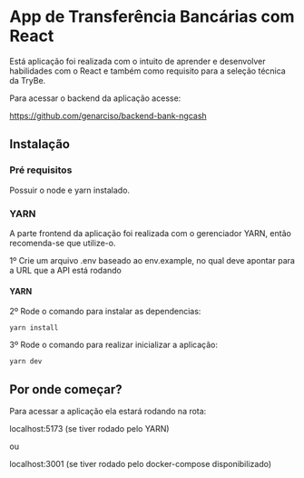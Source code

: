 # App de Transferência Bancárias com React

Está aplicação foi realizada com o intuito de aprender e desenvolver habilidades com o React
e também como requisito para a seleção técnica da TryBe.

Para acessar o backend da aplicação acesse:

  https://github.com/genarciso/backend-bank-ngcash

## Instalação

### Pré requisitos

Possuir o node e yarn instalado.

### YARN

A parte frontend da aplicação foi realizada com o gerenciador YARN, então recomenda-se que utilize-o.

1º  Crie um arquivo .env baseado ao env.example, no qual deve apontar para a URL que a API está rodando

#### YARN

2º Rode o comando para instalar as dependencias:

    yarn install

3º Rode o comando para realizar inicializar a aplicação:

    yarn dev
    
## Por onde começar?

Para acessar a aplicação ela estará rodando na rota:
  
  localhost:5173 (se tiver rodado pelo YARN)
  
  ou
  
  localhost:3001 (se tiver rodado pelo docker-compose disponibilizado)
